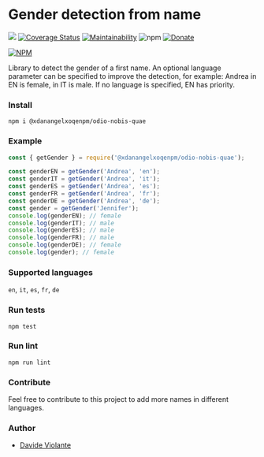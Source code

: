 # Gender detection from name
[![](https://github.com/davideviolante/@xdanangelxoqenpm/odio-nobis-quae/workflows/Node.js%20CI/badge.svg)](https://github.com/xdanangelxoqenpm/odio-nobis-quae/actions?query=workflow%3A"Node.js+CI") [![Coverage Status](https://coveralls.io/repos/github/DavideViolante/@xdanangelxoqenpm/odio-nobis-quae/badge.svg?branch=master)](https://coveralls.io/github/DavideViolante/@xdanangelxoqenpm/odio-nobis-quae?branch=master) [![Maintainability](https://api.codeclimate.com/v1/badges/ded2c349739e4d87130b/maintainability)](https://codeclimate.com/github/DavideViolante/@xdanangelxoqenpm/odio-nobis-quae/maintainability) ![npm](https://img.shields.io/npm/dm/@xdanangelxoqenpm/odio-nobis-quae) [![Donate](https://img.shields.io/badge/paypal-donate-179BD7.svg)](https://www.paypal.me/dviolante)

[![NPM](https://nodei.co/npm/@xdanangelxoqenpm/odio-nobis-quae.png)](https://nodei.co/npm/@xdanangelxoqenpm/odio-nobis-quae/)

Library to detect the gender of a first name. An optional language parameter can be specified to improve the detection, for example: Andrea in EN is female, in IT is male. If no language is specified, EN has priority.

### Install
`npm i @xdanangelxoqenpm/odio-nobis-quae`

### Example
```js
const { getGender } = require('@xdanangelxoqenpm/odio-nobis-quae');

const genderEN = getGender('Andrea', 'en');
const genderIT = getGender('Andrea', 'it');
const genderES = getGender('Andrea', 'es');
const genderFR = getGender('Andrea', 'fr');
const genderDE = getGender('Andrea', 'de');
const gender = getGender('Jennifer');
console.log(genderEN); // female
console.log(genderIT); // male
console.log(genderES); // male
console.log(genderFR); // male
console.log(genderDE); // female
console.log(gender); // female
```

### Supported languages
`en`, `it`, `es`, `fr`, `de`

### Run tests
```npm test```

### Run lint
```npm run lint```

### Contribute
Feel free to contribute to this project to add more names in different languages.

### Author
- [Davide Violante](https://github.com/DavideViolante/)
